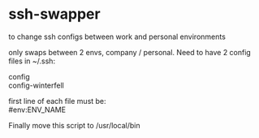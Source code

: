 # ssh-swapper
to change ssh configs between work and personal environments

only swaps between 2 envs, company / personal.
Need to have 2 config files in ~/.ssh:  

config  
config-winterfell  

first line of each file must be:  
#env:ENV_NAME  


Finally move this script to /usr/local/bin  
